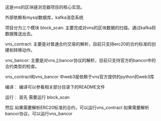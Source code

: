 
这是vns的区块链浏览器项目的核心实现。

外部依赖有mysql数据库，kafka消息系统

项目分为三个模块
block_scan:
主要完成对vns的区块数据的扫描，通过kafka将数据推送出去。

vns_contract:
主要是对普通合约交易的解析，目前只支持erc20的合约标准的创建和转移动作。

vns_bancor:
主要是对vns上bancor协议的解析，目前只支持官方的bancor中的合约类型的检查。

vns_contract和vns_bancor 中web3是依赖于vns官方提供的python的web3库

编译：
编译可以参看相关部分目录下的README文件

运行：
首先
需要运行 block_scan

然后
如果需要解析ERC20标准的合约，可以运行vns_contract
如果需要解析bancor协议，可以运行vns_bancor
